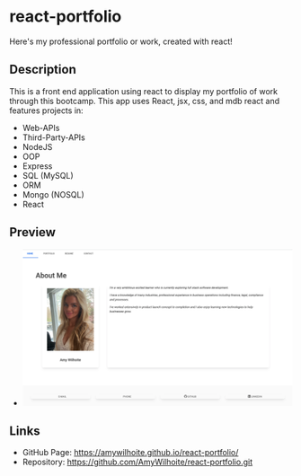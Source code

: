 # react-portfolio
Here's my professional portfolio or work, created with react!

## Description
This is a front end application using react to display my portfolio of work through this bootcamp. This app uses React, jsx, css, and mdb react and features projects in:
* Web-APIs
* Third-Party-APIs
* NodeJS
* OOP
* Express
* SQL (MySQL)
* ORM
* Mongo (NOSQL)
* React

## Preview
*  ![profile](./src/components/assets/react-portfolio.png)


## Links
* GitHub Page: https://amywilhoite.github.io/react-portfolio/
* Repository: https://github.com/AmyWilhoite/react-portfolio.git


